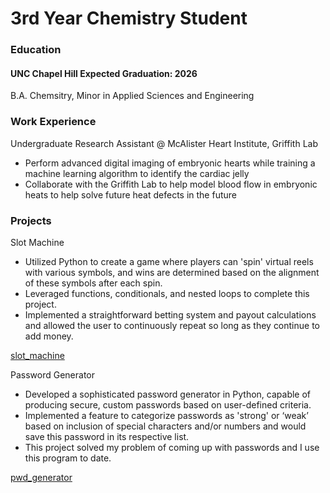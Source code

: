 # 3rd Year Chemistry Student

### Education
#### UNC Chapel Hill Expected Graduation: 2026
B.A. Chemsitry, Minor in Applied Sciences and Engineering

### Work Experience
Undergraduate Research Assistant @ McAlister Heart Institute, Griffith Lab
* Perform advanced digital imaging of embryonic hearts while training a machine learning algorithm to identify the cardiac jelly
* Collaborate with the Griffith Lab to help model blood flow in embryonic heats to help solve future heat defects in the future

### Projects
Slot Machine
* Utilized Python to create a game where players can 'spin' virtual reels with various symbols, and wins are determined based on the alignment of these symbols after each spin. 
*	Leveraged functions, conditionals, and nested loops to complete this project. 
*	Implemented a straightforward betting system and payout calculations and allowed the user to continuously repeat so long as they continue to add money. 

[slot_machine](https://github.com/zmabouel/zmabouel.github.io/blob/main/Slot%20Machine.py)

Password Generator

*	Developed a sophisticated password generator in Python, capable of producing secure, custom passwords based on user-defined criteria. 
*	Implemented a feature to categorize passwords as 'strong' or ‘weak’ based on inclusion of special characters and/or numbers and would save this password in its respective list. 
*	This project solved my problem of coming up with passwords and I use this program to date. 

[pwd_generator](https://github.com/zmabouel/zmabouel.github.io/blob/main/pwd%20generator.py)
